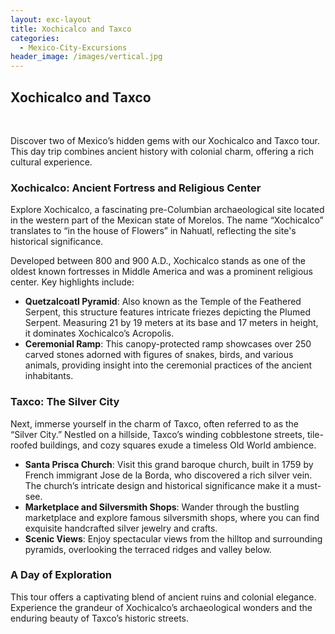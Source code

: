 ```yaml
---
layout: exc-layout
title: Xochicalco and Taxco
categories:
  - Mexico-City-Excursions
header_image: /images/vertical.jpg
---
```

## Xochicalco and Taxco

&nbsp;

Discover two of Mexico’s hidden gems with our Xochicalco and Taxco tour. This day trip combines ancient history with colonial charm, offering a rich cultural experience.

### Xochicalco: Ancient Fortress and Religious Center

Explore Xochicalco, a fascinating pre-Columbian archaeological site located in the western part of the Mexican state of Morelos. The name “Xochicalco” translates to “in the house of Flowers” in Nahuatl, reflecting the site's historical significance.

Developed between 800 and 900 A.D., Xochicalco stands as one of the oldest known fortresses in Middle America and was a prominent religious center. Key highlights include:

- **Quetzalcoatl Pyramid**: Also known as the Temple of the Feathered Serpent, this structure features intricate friezes depicting the Plumed Serpent. Measuring 21 by 19 meters at its base and 17 meters in height, it dominates Xochicalco’s Acropolis.
- **Ceremonial Ramp**: This canopy-protected ramp showcases over 250 carved stones adorned with figures of snakes, birds, and various animals, providing insight into the ceremonial practices of the ancient inhabitants.

### Taxco: The Silver City

Next, immerse yourself in the charm of Taxco, often referred to as the “Silver City.” Nestled on a hillside, Taxco’s winding cobblestone streets, tile-roofed buildings, and cozy squares exude a timeless Old World ambience.

- **Santa Prisca Church**: Visit this grand baroque church, built in 1759 by French immigrant Jose de la Borda, who discovered a rich silver vein. The church’s intricate design and historical significance make it a must-see.
- **Marketplace and Silversmith Shops**: Wander through the bustling marketplace and explore famous silversmith shops, where you can find exquisite handcrafted silver jewelry and crafts.
- **Scenic Views**: Enjoy spectacular views from the hilltop and surrounding pyramids, overlooking the terraced ridges and valley below.

### A Day of Exploration

This tour offers a captivating blend of ancient ruins and colonial elegance. Experience the grandeur of Xochicalco’s archaeological wonders and the enduring beauty of Taxco’s historic streets.

&nbsp;
